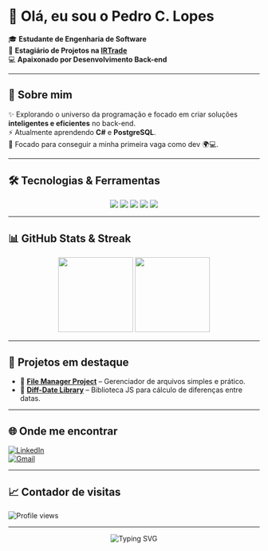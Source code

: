 # 👋 Olá, eu sou o Pedro C. Lopes  

🎓 **Estudante de Engenharia de Software**  
💼 **Estagiário de Projetos na [IRTrade](https://www.irtrade.com.br/)**  
💻 **Apaixonado por Desenvolvimento Back-end**  

---

## 🚀 Sobre mim
✨ Explorando o universo da programação e focado em criar soluções **inteligentes e eficientes** no back-end.  
⚡ Atualmente aprendendo **C#** e **PostgreSQL**.  
🎯 Focado para conseguir a minha primeira vaga como dev 🌍💻.  

---

## 🛠️ Tecnologias & Ferramentas
<p align="center">
  <img src="https://img.shields.io/badge/C%23-800080?style=for-the-badge&logo=csharp&logoColor=white" />
  <img src="https://img.shields.io/badge/Node.js-FF0000?style=for-the-badge&logo=node.js&logoColor=white" />
  <img src="https://img.shields.io/badge/PostgreSQL-B22222?style=for-the-badge&logo=postgresql&logoColor=white" />
  <img src="https://img.shields.io/badge/JavaScript-DC143C?style=for-the-badge&logo=javascript&logoColor=white" />
  <img src="https://img.shields.io/badge/Git-8B0000?style=for-the-badge&logo=git&logoColor=white" />
</p>

---

## 📊 GitHub Stats & Streak
<p align="center">
  <img src="https://github-readme-stats.vercel.app/api?username=pedooor013&show_icons=true&theme=radical&title_color=FF0000&icon_color=FF4500&text_color=ffffff&bg_color=0d1117" height="150"/>
  <img src="https://streak-stats.demolab.com?user=pedooor013&theme=radical&fire=FF0000&ring=FF4500&currStreakLabel=ffffff&background=0d1117" height="150"/>
</p>

---

## 📂 Projetos em destaque
- 🔗 [**File Manager Project**](https://github.com/pedooor013/file-manager-project) – Gerenciador de arquivos simples e prático.  
- 🔗 [**Diff-Date Library**](https://github.com/pedooor013/diff-date-library) – Biblioteca JS para cálculo de diferenças entre datas.  

---

## 🌐 Onde me encontrar
[![LinkedIn](https://img.shields.io/badge/LinkedIn-FF0000?style=for-the-badge&logo=linkedin&logoColor=white)](https://www.linkedin.com/in/pedrolopesprog013)  
[![Gmail](https://img.shields.io/badge/Gmail-B22222?style=for-the-badge&logo=gmail&logoColor=white)](mailto:pedrolopes.programador013@gmail.com)

<!--
## 🐍 Minhas contribuições
![Snake animation](https://raw.githubusercontent.com/pedooor013/pedooor013/output/snake.svg)
-->
---

## 📈 Contador de visitas
![Profile views](https://komarev.com/ghpvc/?username=pedooor013&color=red&style=flat-square)

---

<p align="center">
  <img src="https://readme-typing-svg.herokuapp.com?font=Fira+Code&size=22&pause=1000&color=FF0000&center=true&vCenter=true&width=500&lines=Bem-vindo+ao+meu+GitHub!;Explorando+o+mundo+do+Back-end;Sempre+aprendendo+e+evoluindo!;Let's+Code+🔥" alt="Typing SVG" />
</p>
